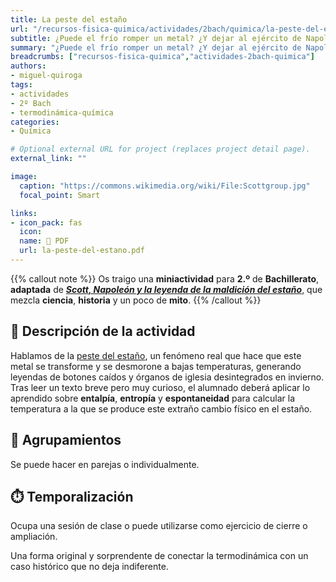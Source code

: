 ```yaml
---
title: La peste del estaño
url: "/recursos-fisica-quimica/actividades/2bach/quimica/la-peste-del-estano"
subtitle: ¿Puede el frío romper un metal? ¿Y dejar al ejército de Napoleón con las chaquetas abiertas en plena campaña rusa?
summary: "¿Puede el frío romper un metal? ¿Y dejar al ejército de Napoleón con las chaquetas abiertas en plena campaña rusa?"
breadcrumbs: ["recursos-fisica-quimica","actividades-2bach-quimica"]
authors:
- miguel-quiroga
tags:
- actividades
- 2º Bach
- termodinámica-química
categories:
- Química

# Optional external URL for project (replaces project detail page).
external_link: ""

image:
  caption: "https://commons.wikimedia.org/wiki/File:Scottgroup.jpg"
  focal_point: Smart

links:
- icon_pack: fas
  icon:
  name: 📄 PDF
  url: la-peste-del-estano.pdf
---
```


{{% callout note %}}
Os traigo una **miniactividad** para **2.º** de **Bachillerato**, **adaptada** de [***Scott, Napoleón y la leyenda de la maldición del estaño***](https://starcnc.blogspot.com/2016/12/los-miembros-del-equipo-de-scott-en-el.html), que mezcla **ciencia**, **historia** y un poco de **mito**.
{{% /callout %}}

## 📜 Descripción de la actividad

Hablamos de la [peste del estaño](https://es.wikipedia.org/wiki/Peste_del_estaño), un fenómeno real que hace que este metal se transforme y se desmorone a bajas temperaturas, generando leyendas de botones caídos y órganos de iglesia desintegrados en invierno. Tras leer un texto breve pero muy curioso, el alumnado deberá aplicar lo aprendido sobre **entalpía**, **entropía** y **espontaneidad** para calcular la temperatura a la que se produce este extraño cambio físico en el estaño.

## 👥 Agrupamientos

Se puede hacer en parejas o individualmente.

## ⏱️ Temporalización

Ocupa una sesión de clase o puede utilizarse como ejercicio de cierre o ampliación.

Una forma original y sorprendente de conectar la termodinámica con un caso histórico que no deja indiferente.